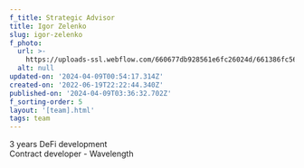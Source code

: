 ```yaml
---
f_title: Strategic Advisor
title: Igor Zelenko
slug: igor-zelenko
f_photo:
  url: >-
    https://uploads-ssl.webflow.com/660677db928561e6fc26024d/661386fc565b0c68e641892d_igor-v2.jpg
  alt: null
updated-on: '2024-04-09T00:54:17.314Z'
created-on: '2022-06-19T22:22:44.340Z'
published-on: '2024-04-09T03:36:32.702Z'
f_sorting-order: 5
layout: '[team].html'
tags: team
---
```


3 years DeFi development  
Contract developer - Wavelength
